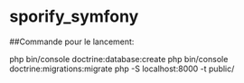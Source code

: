 # sporify_symfony

##Commande pour le lancement:

php bin/console doctrine:database:create
php bin/console doctrine:migrations:migrate
php -S localhost:8000 -t public/
